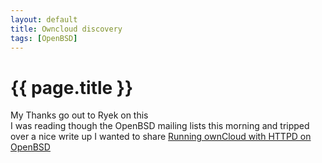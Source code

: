 ```yaml
---
layout: default
title: Owncloud discovery
tags: [OpenBSD]
---
```


# {{ page.title }}
My Thanks go out to Ryek on this    
I was reading though the OpenBSD mailing lists this morning and tripped over a nice write up I wanted to share 
[Running ownCloud with HTTPD on OpenBSD](https://github.com/reyk/httpd/wiki/Running-ownCloud-with-httpd-on-OpenBSD) 
